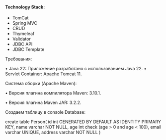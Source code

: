#### Technology Stack:

* TomCat
* Spring MVC
* CRUD
* Thymeleaf
* Validator
* JDBC API
* JDBC Template

Требования:

• Java 22: Приложение разработано с использованием Java 22.
• Servlet Container: Apache Tomcat 11.

Система сборки (Apache Maven):

• Версия плагина компилятора Maven: 3.10.1.

• Версия плагина Maven JAR: 3.2.2.

Создаем таблицу в console Database:

create table Person(
id int GENERATED BY DEFAULT AS IDENTITY PRIMARY KEY,
name varchar NOT NULL,
age int check (age > 0 and age < 100),
email varchar UNIQUE,
address varchar NOT NULL
)

